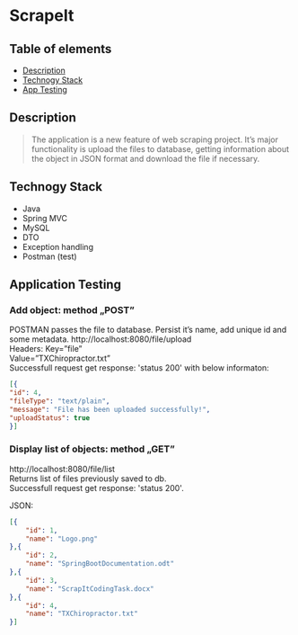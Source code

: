 # ScrapeIt

## Table of elements
* [Description](#description)
* [Technogy Stack](#technogy-stack)
* [App Testing](#app-testing)

## Description
>The application is a new feature of web scraping project. It’s major functionality is upload the files to database, getting information about the object in JSON format and download the file if necessary.

## Technogy Stack
* Java
* Spring MVC
* MySQL
* DTO
* Exception handling
* Postman (test)


## Application Testing

### Add object: method „POST” 
POSTMAN passes the file to database. Persist it’s name, add unique id and some metadata. 
http://localhost:8080/file/upload<br>
Headers: Key=”file”<br> Value=”TXChiropractor.txt”<br>
Successfull request get response: 'status 200' with below informaton:
````json
[{
"id": 4,
"fileType": "text/plain",
"message": "File has been uploaded successfully!",
"uploadStatus": true
}]
````

### Display list of objects: method „GET” 
http://localhost:8080/file/list<br>
Returns list of files previously saved to db.<br>
Successfull request get response: 'status 200'.

JSON:
````json
[{
	"id": 1,
	"name": "Logo.png"
},{
	"id": 2,
	"name": "SpringBootDocumentation.odt"
},{
	"id": 3,
	"name": "ScrapItCodingTask.docx"
},{
	"id": 4,
	"name": "TXChiropractor.txt"
}]
````
